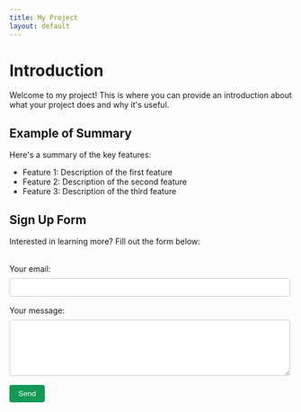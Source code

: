 ```yaml
---
title: My Project
layout: default
---
```


# Introduction

Welcome to my project! This is where you can provide an introduction about what your project does and why it's useful.

## Example of Summary

Here's a summary of the key features:

* Feature 1: Description of the first feature
* Feature 2: Description of the second feature
* Feature 3: Description of the third feature

## Sign Up Form

Interested in learning more? Fill out the form below:

<form action="https://formspree.io/f/mrbglqrj" method="POST" style="display: flex; flex-direction: column; gap: 1rem; max-width: 500px; margin: 2rem 0;">
    <label style="display: flex; flex-direction: column; gap: 0.5rem;">
        Your email:
        <input type="email" name="email" required style="padding: 0.5rem; border: 1px solid #ccc; border-radius: 4px;">
    </label>
    <label style="display: flex; flex-direction: column; gap: 0.5rem;">
        Your message:
        <textarea name="message" required style="padding: 0.5rem; border: 1px solid #ccc; border-radius: 4px; min-height: 100px;"></textarea>
    </label>
    <button type="submit" style="padding: 0.5rem 1rem; background-color: #159957; color: white; border: none; border-radius: 4px; cursor: pointer; width: fit-content;">Send</button>
</form> 